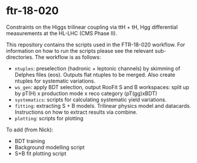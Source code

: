 # ftr-18-020

Constraints on the Higgs trilinear coupling via ttH + tH, Hgg differential measurements at the HL-LHC (CMS Phase II). 

This repository contains the scripts used in the FTR-18-020 workflow. For information on how to run the scripts please see the relevant sub-directories. The workflow is as follows:

 * `ntuples`: preselection (hadronic + leptonic channels) by skimming of Delphes files (eos). Outputs flat ntuples to be merged. Also create ntuples for systematic variations.
 * `ws_gen`: apply BDT selection, output RooFit S and B workspaces: split up by pT(H) x production mode x reco category (pT(gg)xBDT)
 * `systematics`: scripts for calculating systematic yield variations.
 * `fitting`: extracting S + B models. Trilinear physics model and datacards. Instructions on how to extract results via combine.
 * `plotting`: scripts for plotting 

To add (from Nick):

 * BDT training
 * Background modelling script
 * S+B fit plotting script
